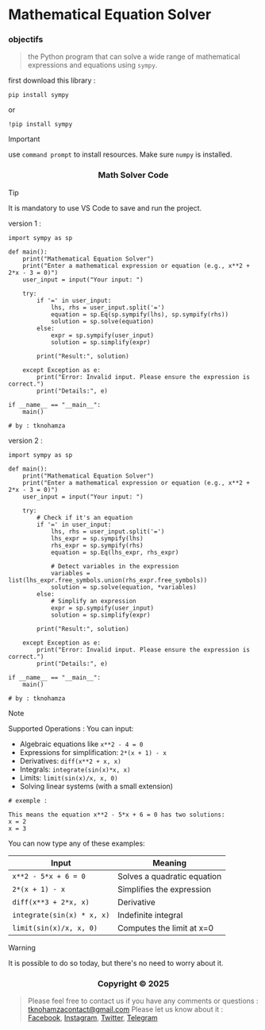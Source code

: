 # Mathematical Equation Solver

### <a name="objectifs"></a> objectifs
> the Python program that can solve a wide range of mathematical expressions and equations using `sympy`.


first download this library :

```shell
pip install sympy
```
or
```shell
!pip install sympy
```

> [!IMPORTANT]
> use `command prompt` to install resources.
> Make sure `numpy` is installed.

</p>
<h3 align="center">Math Solver Code</h3>
<p align="center">
</p>

> [!TIP]
> It is mandatory to use VS Code to save and run the project.

version 1 :

```shell
import sympy as sp

def main():
    print("Mathematical Equation Solver")
    print("Enter a mathematical expression or equation (e.g., x**2 + 2*x - 3 = 0)")
    user_input = input("Your input: ")

    try:
        if '=' in user_input:
            lhs, rhs = user_input.split('=')
            equation = sp.Eq(sp.sympify(lhs), sp.sympify(rhs))
            solution = sp.solve(equation)
        else:
            expr = sp.sympify(user_input)
            solution = sp.simplify(expr)

        print("Result:", solution)

    except Exception as e:
        print("Error: Invalid input. Please ensure the expression is correct.")
        print("Details:", e)

if __name__ == "__main__":
    main()

# by : tknohamza
```

version 2 :

```shell
import sympy as sp

def main():
    print("Mathematical Equation Solver")
    print("Enter a mathematical expression or equation (e.g., x**2 + 2*x - 3 = 0)")
    user_input = input("Your input: ")

    try:
        # Check if it's an equation
        if '=' in user_input:
            lhs, rhs = user_input.split('=')
            lhs_expr = sp.sympify(lhs)
            rhs_expr = sp.sympify(rhs)
            equation = sp.Eq(lhs_expr, rhs_expr)

            # Detect variables in the expression
            variables = list(lhs_expr.free_symbols.union(rhs_expr.free_symbols))
            solution = sp.solve(equation, *variables)
        else:
            # Simplify an expression
            expr = sp.sympify(user_input)
            solution = sp.simplify(expr)

        print("Result:", solution)

    except Exception as e:
        print("Error: Invalid input. Please ensure the expression is correct.")
        print("Details:", e)

if __name__ == "__main__":
    main()

# by : tknohamza
```

> [!NOTE]
> Supported Operations :
You can input:
- Algebraic equations like `x**2 - 4 = 0`
- Expressions for simplification: `2*(x + 1) - x`
- Derivatives: `diff(x**2 + x, x)`
- Integrals: `integrate(sin(x)*x, x)`
- Limits: `limit(sin(x)/x, x, 0)`
- Solving linear systems (with a small extension)

```
# exemple :

This means the equation x**2 - 5*x + 6 = 0 has two solutions:
x = 2
x = 3
```

You can now type any of these examples:

| Input                      | Meaning                     |
| -------------------------- | --------------------------- |
| `x**2 - 5*x + 6 = 0`       | Solves a quadratic equation |
| `2*(x + 1) - x`            | Simplifies the expression   |
| `diff(x**3 + 2*x, x)`      | Derivative                  |
| `integrate(sin(x) * x, x)` | Indefinite integral         |
| `limit(sin(x)/x, x, 0)`    | Computes the limit at x=0   |


> [!WARNING]
> It is possible to do so today, but there's no need to worry about it.


</p>
<h3 align="center">Copyright © 2025</h3>
<p align="center">
</p>

> Please feel free to contact us if you have any comments or questions :
tknohamzacontact@gmail.com
Please let us know about it :
<a href="https://facebook.com/tknohamza">Facebook</a>, <a href="https://instagram.com/r/tknohamza">Instagram</a>, <a href="https://twitter.com/tknohamza">Twitter</a>, <a href="https://t.me/tknohamzachannel">Telegram</a>
